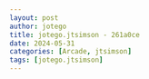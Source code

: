 ```yaml
---
layout: post
author: jotego
title: jotego.jtsimson - 261a0ce
date: 2024-05-31
categories: [Arcade, jtsimson]
tags: [jotego.jtsimson]
---
```


